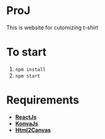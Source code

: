 # ProJ
This is website for cutomizing t-shirt 
# To start
1. `npm install`
2. `npm start`
# Requirements
* [**ReactJs**](https://reactjs.org/)
* [**KonvaJs**](https://konvajs.org/)
* [**Html2Canvas**](https://html2canvas.hertzen.com/)
